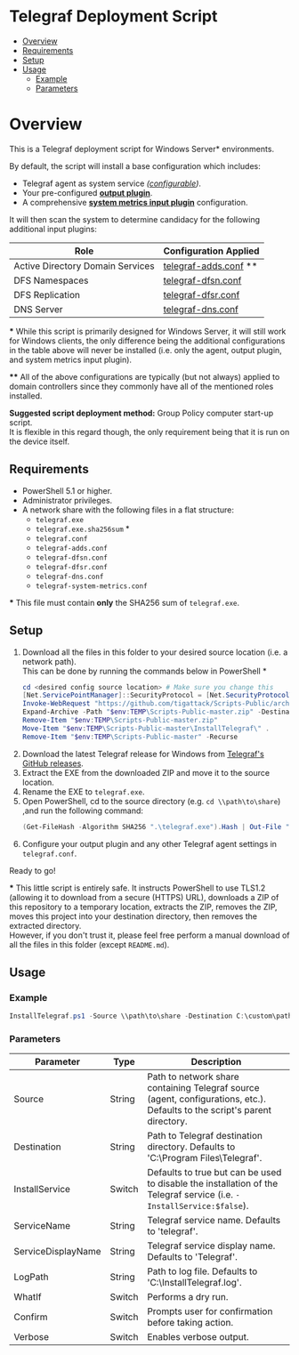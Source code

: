 # Telegraf Deployment Script

* [Overview](#overview)
* [Requirements](#requirements)
* [Setup](#setup)
* [Usage](#usage)
  * [Example](#example)
  * [Parameters](#parameters)

# Overview

This is a Telegraf deployment script for Windows Server* environments.

By default, the script will install a base configuration which includes:

* Telegraf agent as system service *([configurable](#parameters))*.
* Your pre-configured [**output plugin**](telegraf.conf).
* A comprehensive [**system metrics input plugin**](telegraf-system-metrics.conf) configuration.  

It will then scan the system to determine candidacy for the following additional input plugins:

| Role                             	| Configuration Applied                       	|
|----------------------------------	|---------------------------------------------	|
| Active Directory Domain Services 	| [telegraf-adds.conf](telegraf-adds.conf) ** 	|
| DFS Namespaces                   	| [telegraf-dfsn.conf](telegraf-dfsn.conf)    	|
| DFS Replication                  	| [telegraf-dfsr.conf](telegraf-dfsr.conf)    	|
| DNS Server                       	| [telegraf-dns.conf](telegraf-dns.conf)      	|


**\*** While this script is primarily designed for Windows Server, it will still work for Windows clients, the only difference being the additional configurations in the table above will never be installed (i.e. only the agent, output plugin, and system metrics input plugin).

**\*\*** All of the above configurations are typically (but not always) applied to domain controllers since they commonly have all of the mentioned roles installed.

**Suggested script deployment method:** Group Policy computer start-up script.  
It is flexible in this regard though, the only requirement being that it is run on the device itself.

## Requirements

* PowerShell 5.1 or higher.
* Administrator privileges.
* A network share with the following files in a flat structure:
    * `telegraf.exe`
    * `telegraf.exe.sha256sum` *
    * `telegraf.conf`
    * `telegraf-adds.conf`
    * `telegraf-dfsn.conf`
    * `telegraf-dfsr.conf`
    * `telegraf-dns.conf`
    * `telegraf-system-metrics.conf`

**\*** This file must contain **only** the SHA256 sum of `telegraf.exe`.

## Setup

1. Download all the files in this folder to your desired source location (i.e. a network path).  
    This can be done by running the commands below in PowerShell *  
    ```PowerShell
    cd <desired config source location> # Make sure you change this
    [Net.ServicePointManager]::SecurityProtocol = [Net.SecurityProtocolType]::Tls12
    Invoke-WebRequest "https://github.com/tigattack/Scripts-Public/archive/refs/heads/master.zip" -OutFile "$env:TEMP\Scripts-Public-master.zip"
    Expand-Archive -Path "$env:TEMP\Scripts-Public-master.zip" -DestinationPath "$env:TEMP\"
    Remove-Item "$env:TEMP\Scripts-Public-master.zip"
    Move-Item "$env:TEMP\Scripts-Public-master\InstallTelegraf\" .
    Remove-Item "$env:TEMP\Scripts-Public-master" -Recurse
    ```
2. Download the latest Telegraf release for Windows from [Telegraf's GitHub releases](https://github.com/influxdata/telegraf/releases).
3. Extract the EXE from the downloaded ZIP and move it to the source location.
4. Rename the EXE to `telegraf.exe`.
5. Open PowerShell, cd to the source directory (e.g. `cd \\path\to\share`) ,and run the following command:  
    ```PowerShell
    (Get-FileHash -Algorithm SHA256 ".\telegraf.exe").Hash | Out-File ".\telegraf.exe.sha256sum"
    ```
6. Configure your output plugin and any other Telegraf agent settings in `telegraf.conf`.

Ready to go!

**\*** This little script is entirely safe. It instructs PowerShell to use TLS1.2 (allowing it to download from a secure (HTTPS) URL), downloads a ZIP of this repository to a temporary location, extracts the ZIP, removes the ZIP, moves this project into your destination directory, then removes the extracted directory.  
However, if you don't trust it, please feel free perform a manual download of all the files in this folder (except `README.md`).

## Usage

### Example

```PowerShell
InstallTelegraf.ps1 -Source \\path\to\share -Destination C:\custom\path -LogPath C:\Windows\TEMP\InstallTelegraf.log
```

### Parameters

| Parameter          	| Type   	| Description                                                                                                                	|
|--------------------	|--------	|----------------------------------------------------------------------------------------------------------------------------	|
| Source             	| String 	| Path to network share containing Telegraf source (agent, configurations, etc.). Defaults to the script's parent directory. 	|
| Destination        	| String 	| Path to Telegraf destination directory. Defaults to 'C:\Program Files\Telegraf'.                                           	|
| InstallService     	| Switch 	| Defaults to true but can be used to disable the installation of the Telegraf service (i.e. `-InstallService:$false`).      	|
| ServiceName        	| String 	| Telegraf service name. Defaults to 'telegraf'.                                                                             	|
| ServiceDisplayName 	| String 	| Telegraf service display name. Defaults to 'Telegraf'.                                                                     	|
| LogPath            	| String 	| Path to log file. Defaults to 'C:\InstallTelegraf.log'.                                                                    	|
| WhatIf             	| Switch 	| Performs a dry run.                                                                                                        	|
| Confirm            	| Switch 	| Prompts user for confirmation before taking action.                                                                        	|
| Verbose            	| Switch 	| Enables verbose output.                                                                                                    	|
